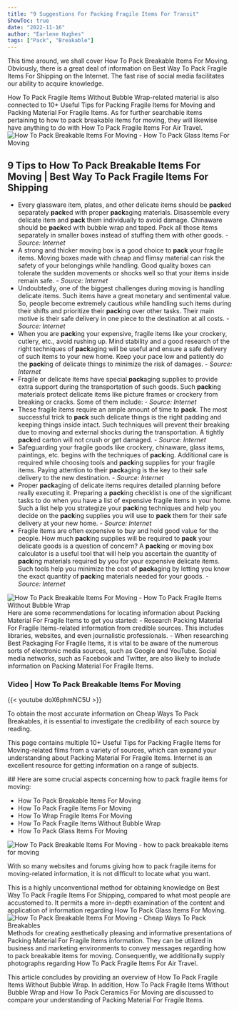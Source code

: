 ```yaml
---
title: "9 Suggestions For Packing Fragile Items For Transit"
ShowToc: true 
date: "2022-11-16"
author: "Earlene Hughes" 
tags: ["Pack", "Breakable"]
---
```


	
This time around, we shall cover How To Pack Breakable Items For Moving. Obviously, there is a great deal of information on Best Way To Pack Fragile Items For Shipping on the Internet. The fast rise of social media facilitates our ability to acquire knowledge.

How To Pack Fragile Items Without Bubble Wrap-related material is also connected to 10+ Useful Tips for Packing Fragile Items for Moving and Packing Material For Fragile Items. As for further searchable items pertaining to how to pack breakable items for moving, they will likewise have anything to do with How To Pack Fragile Items For Air Travel.
<img loading="lazy" src="https://i.ytimg.com/vi/8K1C_6VKFCk/maxresdefault.jpg" onerror="this.onerror=null;this.src='https://blogger.googleusercontent.com/img/a/AVvXsEhe7F7TRXHtjiKvHb5vS7DmnxvpHiDyoYyYvm1nHB3Qp2_w3BnM6A2eq4v7FYxCC9bfZt3a9vIMtAYEKUiaDQbHMg-ViyGmRIj39MLp0bGFfgfYw1Dc9q_H-T0wiTm3l0Uq42dETrN9eC8aGJ9_IORZsxST1AcLR7np1koOfcc7tnHa4S8Mwz_xD9d0=s16000';" alt="How To Pack Breakable Items For Moving - How To Pack Glass Items For Moving" >

## 9 Tips to How To Pack Breakable Items For Moving | Best Way To Pack Fragile Items For Shipping
-   Every glassware item, plates, and other delicate items should be **pack**ed separately **pack**ed with proper **pack**aging materials. Disassemble every delicate item and **pack** them individually to avoid damage. Chinaware should be **pack**ed with bubble wrap and taped. Pack all those items separately in smaller boxes instead of stuffing them with other goods. - <cite>Source: Internet</cite>
-   A strong and thicker moving box is a good choice to **pack** your fragile items. Moving boxes made with cheap and flimsy material can risk the safety of your belongings while handling. Good quality boxes can tolerate the sudden movements or shocks well so that your items inside remain safe. - <cite>Source: Internet</cite>
-   Undoubtedly, one of the biggest challenges during moving is handling delicate items. Such items have a great monetary and sentimental value. So, people become extremely cautious while handling such items during their shifts and prioritize their **pack**ing over other tasks. Their main motive is their safe delivery in one piece to the destination at all costs. - <cite>Source: Internet</cite>
-   When you are **pack**ing your expensive, fragile items like your crockery, cutlery, etc., avoid rushing up. Mind stability and a good research of the right techniques of **pack**aging will be useful and ensure a safe delivery of such items to your new home. Keep your pace low and patiently do the **pack**ing of delicate things to minimize the risk of damages. - <cite>Source: Internet</cite>
-   Fragile or delicate items have special **pack**aging supplies to provide extra support during the transportation of such goods. Such **pack**ing materials protect delicate items like picture frames or crockery from breaking or cracks. Some of them include: - <cite>Source: Internet</cite>
-   These fragile items require an ample amount of time to **pack**. The most successful trick to **pack** such delicate things is the right padding and keeping things inside intact. Such techniques will prevent their breaking due to moving and external shocks during the transportation. A tightly **pack**ed carton will not crush or get damaged. - <cite>Source: Internet</cite>
-   Safeguarding your fragile goods like crockery, chinaware, glass items, paintings, etc. begins with the techniques of **pack**ing. Additional care is required while choosing tools and **pack**ing supplies for your fragile items. Paying attention to their **pack**aging is the key to their safe delivery to the new destination. - <cite>Source: Internet</cite>
-   Proper **pack**aging of delicate items requires detailed planning before really executing it. Preparing a **pack**ing checklist is one of the significant tasks to do when you have a list of expensive fragile items in your home. Such a list help you strategize your **pack**ing techniques and help you decide on the **pack**ing supplies you will use to **pack** them for their safe delivery at your new home. - <cite>Source: Internet</cite>
-   Fragile items are often expensive to buy and hold good value for the people. How much **pack**ing supplies will be required to **pack** your delicate goods is a question of concern? A **pack**ing or moving box calculator is a useful tool that will help you ascertain the quantity of **pack**ing materials required by you for your expensive delicate items. Such tools help you minimize the cost of **pack**aging by letting you know the exact quantity of **pack**ing materials needed for your goods. - <cite>Source: Internet</cite>


<img loading="lazy" src="https://www.uhaul.com/MovingSupplies/StoreHandler.ashx?media=5620&id=213" onerror="this.onerror=null;this.src='https://blogger.googleusercontent.com/img/a/AVvXsEhe7F7TRXHtjiKvHb5vS7DmnxvpHiDyoYyYvm1nHB3Qp2_w3BnM6A2eq4v7FYxCC9bfZt3a9vIMtAYEKUiaDQbHMg-ViyGmRIj39MLp0bGFfgfYw1Dc9q_H-T0wiTm3l0Uq42dETrN9eC8aGJ9_IORZsxST1AcLR7np1koOfcc7tnHa4S8Mwz_xD9d0=s16000';" alt="How To Pack Breakable Items For Moving - How To Pack Fragile Items Without Bubble Wrap" >
Here are some recommendations for locating information about Packing Material For Fragile Items to get you started:
- Research Packing Material For Fragile Items-related information from credible sources. This includes libraries, websites, and even journalistic professionals.
- When researching Best Packaging For Fragile Items, it is vital to be aware of the numerous sorts of electronic media sources, such as Google and YouTube. Social media networks, such as Facebook and Twitter, are also likely to include information on Packing Material For Fragile Items.

### Video | How To Pack Breakable Items For Moving
{{< youtube doX6phmNC5U >}} 

To obtain the most accurate information on Cheap Ways To Pack Breakables, it is essential to investigate the credibility of each source by reading.

This page contains multiple 10+ Useful Tips for Packing Fragile Items for Moving-related films from a variety of sources, which can expand your understanding about Packing Material For Fragile Items. Internet is an excellent resource for getting information on a range of subjects.
<script async="async" data-cfasync="false" src="//normallydemandedalter.com/fe63df3c5408708b15d8dc3d9b206b31/invoke.js"></script>
<div id="container-fe63df3c5408708b15d8dc3d9b206b31"></div>
## Here are some crucial aspects concerning how to pack fragile items for moving:

- How To Pack Breakable Items For Moving
- How To Pack Fragile Items For Moving
- How To Wrap Fragile Items For Moving
- How To Pack Fragile Items Without Bubble Wrap
- How To Pack Glass Items For Moving

 <img loading="lazy" src="https://classifieds.craigclassifiedads.com/images/2020/09/29/711360/disney-minnie-mouse-pack-n-play-walker-and-free-highchair_2.png" onerror="this.onerror=null;this.src='https://blogger.googleusercontent.com/img/a/AVvXsEhe7F7TRXHtjiKvHb5vS7DmnxvpHiDyoYyYvm1nHB3Qp2_w3BnM6A2eq4v7FYxCC9bfZt3a9vIMtAYEKUiaDQbHMg-ViyGmRIj39MLp0bGFfgfYw1Dc9q_H-T0wiTm3l0Uq42dETrN9eC8aGJ9_IORZsxST1AcLR7np1koOfcc7tnHa4S8Mwz_xD9d0=s16000';" alt="How To Pack Breakable Items For Moving - how to pack breakable items for moving" >

With so many websites and forums giving how to pack fragile items for moving-related information, it is not difficult to locate what you want.

This is a highly unconventional method for obtaining knowledge on Best Way To Pack Fragile Items For Shipping, compared to what most people are accustomed to. It permits a more in-depth examination of the content and application of information regarding How To Pack Glass Items For Moving.
<img loading="lazy" src="https://img.thrfun.com/img/175/489/packing_fancy2.jpg" onerror="this.onerror=null;this.src='https://blogger.googleusercontent.com/img/a/AVvXsEhe7F7TRXHtjiKvHb5vS7DmnxvpHiDyoYyYvm1nHB3Qp2_w3BnM6A2eq4v7FYxCC9bfZt3a9vIMtAYEKUiaDQbHMg-ViyGmRIj39MLp0bGFfgfYw1Dc9q_H-T0wiTm3l0Uq42dETrN9eC8aGJ9_IORZsxST1AcLR7np1koOfcc7tnHa4S8Mwz_xD9d0=s16000';" alt="How To Pack Breakable Items For Moving - Cheap Ways To Pack Breakables" >
Methods for creating aesthetically pleasing and informative presentations of Packing Material For Fragile Items information. They can be utilized in business and marketing environments to convey messages regarding how to pack breakable items for moving. Consequently, we additionally supply photographs regarding How To Pack Fragile Items For Air Travel.

This article concludes by providing an overview of How To Pack Fragile Items Without Bubble Wrap. In addition, How To Pack Fragile Items Without Bubble Wrap and How To Pack Ceramics For Moving are discussed to compare your understanding of Packing Material For Fragile Items.
	
	

